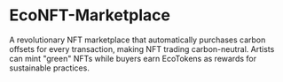 # EcoNFT-Marketplace
A revolutionary NFT marketplace that automatically purchases carbon offsets for every transaction, making NFT trading carbon-neutral. Artists can mint "green" NFTs while buyers earn EcoTokens as rewards for sustainable practices.

